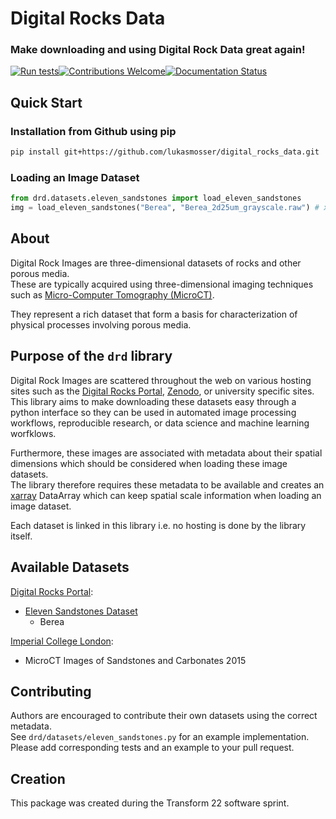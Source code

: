 # Digital Rocks Data
### Make downloading and using Digital Rock Data great again!  
[![Run tests](https://github.com/lukasmosser/digital_rocks_data/actions/workflows/build.yaml/badge.svg)](https://github.com/lukasmosser/digital_rocks_data/actions/workflows/build.yaml)[![Contributions Welcome](https://img.shields.io/badge/contributions-welcome-brightgreen.svg?style=flat)](https://github.com/lukasmosser/digital_rocks_data/issues)[![Documentation Status](https://readthedocs.org/projects/ansicolortags/badge/?version=latest)](https://lukasmosser.github.io/digital_rocks_data/index.html)

## Quick Start
### Installation from Github using pip
```bash
pip install git+https://github.com/lukasmosser/digital_rocks_data.git
```
### Loading an Image Dataset
```python
from drd.datasets.eleven_sandstones import load_eleven_sandstones
img = load_eleven_sandstones("Berea", "Berea_2d25um_grayscale.raw") # xarray DataArray with Image Data
```

## About

Digital Rock Images are three-dimensional datasets of rocks and other porous media.  
These are typically acquired using three-dimensional imaging techniques such as [Micro-Computer Tomography (MicroCT)](https://en.wikipedia.org/wiki/X-ray_microtomography).  

They represent a rich dataset that form a basis for characterization of physical processes involving porous media.  

## Purpose of the `drd` library

Digital Rock Images are scattered throughout the web on various hosting sites such as the [Digital Rocks Portal](https://www.digitalrocksportal.org/), [Zenodo](https://www.zenodo.org), or university specific sites.
This library aims to make downloading these datasets easy through a python interface so they can be used in automated image processing workflows, 
reproducible research, or data science and machine learning worfklows.  

Furthermore, these images are associated with metadata about their spatial dimensions which should be considered when loading these image datasets.  
The library therefore requires these metadata to be available and creates an [xarray](https://docs.xarray.dev/en/stable/) DataArray which can keep spatial scale information when loading an image dataset.  

Each dataset is linked in this library i.e. no hosting is done by the library itself.  

## Available Datasets

[Digital Rocks Portal](https://www.digitalrocksportal.org/):
- [Eleven Sandstones Dataset](https://www.digitalrocksportal.org/projects/317)
    - Berea

[Imperial College London](https://www.imperial.ac.uk/earth-science/research/research-groups/pore-scale-modelling/micro-ct-images-and-networks/):
- MicroCT Images of Sandstones and Carbonates 2015

## Contributing

Authors are encouraged to contribute their own datasets using the correct metadata.  
See `drd/datasets/eleven_sandstones.py` for an example implementation.  
Please add corresponding tests and an example to your pull request.  

## Creation

This package was created during the Transform 22 software sprint.